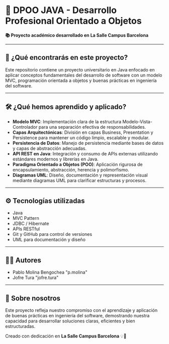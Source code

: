 # 🚀 DPOO JAVA - Desarrollo Profesional Orientado a Objetos

**📚 Proyecto académico desarrollado en La Salle Campus Barcelona**

---

## 🎯 ¿Qué encontrarás en este proyecto?

Este repositorio contiene un proyecto universitario en Java enfocado en aplicar conceptos fundamentales del desarrollo de software con un modelo MVC, programación orientada a objetos y buenas prácticas en ingeniería del software.

---

## 🛠️ ¿Qué hemos aprendido y aplicado?

- **Modelo MVC**: Implementación clara de la estructura Modelo-Vista-Controlador para una separación efectiva de responsabilidades.
- **Capas Arquitectónicas**: División en capas Business, Presentation y Persistence para mantener un código limpio, escalable y modular.
- **Persistencia de Datos**: Manejo de persistencia mediante bases de datos y capas de abstracción adecuadas.
- **API REST en Java**: Integración y consumo de APIs externas utilizando estándares modernos y librerías en Java.
- **Paradigma Orientado a Objetos (POO)**: Aplicación rigurosa de encapsulamiento, abstracción, herencia y polimorfismo.
- **Diagramas UML**: Diseño, documentación y representación visual mediante diagramas UML para clarificar estructuras y procesos.

---

## ⚙️ Tecnologías utilizadas

- Java
- MVC Pattern
- JDBC / Hibernate
- APIs RESTful
- Git y GitHub para control de versiones
- UML para documentación y diseño

---

## 👨‍💻 Autores

- Pablo Molina Bengochea "p.molina"
- Jofre Tura "jofre.tura"
---

## 🌟 Sobre nosotros

Este proyecto refleja nuestro compromiso con el aprendizaje y aplicación de buenas prácticas en ingeniería del software, demostrando nuestra capacidad para desarrollar soluciones claras, eficientes y bien estructuradas.

Creado con dedicación en **La Salle Campus Barcelona** 💡📘

